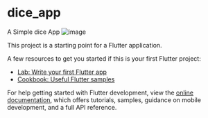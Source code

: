# dice_app

A Simple dice App 
![image](https://user-images.githubusercontent.com/90712252/235459047-647a06bc-1832-47c8-9b47-aabb3657f97c.png)

This project is a starting point for a Flutter application.

A few resources to get you started if this is your first Flutter project:

- [Lab: Write your first Flutter app](https://docs.flutter.dev/get-started/codelab)
- [Cookbook: Useful Flutter samples](https://docs.flutter.dev/cookbook)

For help getting started with Flutter development, view the
[online documentation](https://docs.flutter.dev/), which offers tutorials,
samples, guidance on mobile development, and a full API reference.
